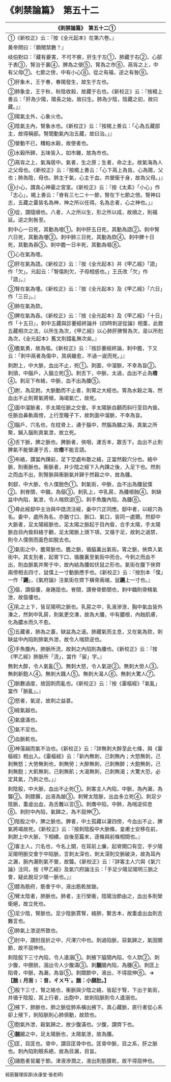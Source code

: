 # 《刺禁論篇》　第五十二

|**《刺禁論篇》　第五十二①**|
|---|
|①《新校正》云：『按《全元起本》在第六卷。』|
|黃帝問曰：『願聞禁數？』|
|岐伯對曰：『藏有要害，不可不察，肝生于左①，肺藏于右②，心部于表③，腎治于裏④，脾為之使⑤，胃為之市⑥，鬲肓之上，中有父母⑦。七節之傍，中有小心⑧。從之有福，逆之有咎⑨。|
|①肝象木，王于春，春陽發生，故生于左也。|
|②肺象金，王于秋，秋陰收殺，故藏于右也。《新校正》云：『按楊上善云：「肝為少陽，陽長之始，故曰生。肺為少陰，陰藏之初，故曰藏。」』|
|③陽氣主外，心象火也。|
|④陰氣主內，腎象水也。《新校正》云：『按楊上善云：「心為五藏部主，故得稱部。腎間動氣內治五藏，故曰治。」』|
|⑤營動不已，糟粕水榖，故使者也。|
|⑥水榖所歸，五味皆入，如市雜，故為市也。|
|⑦鬲肓之上，氣海居中。氣者，生之原；生者，命之主。故氣海為人之父母也。《新校正》云：『按楊上善云：「心下鬲上為肓。心為陽，父也；肺為陰，母也。肺主于氣，心主于血，共營衛于身，故為父母。」』|
|⑧小心，謂真心神靈之宮室。《新校正》云：『按《太素》「小心」作「志心」，楊上善云：「脊有三七二十一節，腎在下七節之傍。腎神曰志，五藏之靈皆名為神，神之所以任得。名為志者，心之神也。」』|
|⑨從，謂隨順也。八者，人之所以生，形之所以成，故順之，則福延。逆之則咎至。|
|刺中心一日死，其動為噫①。刺中肝五日死，其動為語②。刺中腎六日死，其動為嚏③。刺中肺三日死，其動為欬④。刺中脾十日死，其動為吞⑤。刺中膽一日半死，其動為嘔⑥。|
|①心在氣為噫。|
|②肝在氣為語。《新校正》云：『按《全元起本》并《甲乙經》「語」作「欠」。元起云：「腎傷則欠，子母相感也。」王氏改「欠」作「語」。』|
|③腎在氣為嚏。《新校正》云：『按《全元起本》及《甲乙經》「六日」作「三日」。』|
|④肺在氣為欬。|
|⑤脾在氣為吞。《新校正》云：『按《全元起本》及《甲乙經》「十日」作「十五日」，刺中五藏與診要經終論并《四時刺逆從論》相重，此敘五藏相次之法，以所生為次，《甲乙經》以心肺肝脾腎為次，是以所剋為次，《全元起本》舊文則錯亂無次矣。』|
|⑥膽氣勇，故為嘔。《新校正》云：『按診要經終論，刺中膽，下又云：「刺中鬲者為傷中，其病雖愈，不過一嵗而死。」』|
|刺跗上，中大脈，血出不止，死①。刺面，中溜脈，不幸為盲②。刺頭，中腦戶，入腦立死③。刺舌下，中脈，太過，血出不止為**瘖**④。刺足下布絡，中脈，血不出為腫⑤。|
|①跗，為足跗。大脈動而不止者，則胃之大經也。胃為水榖之海，然血出不止則胃氣將傾，海竭氣亡，故死。|
|②面中溜脈者，手太陽任脈之交會。手太陽脈自顴而斜行至目內眥。任脈自鼻鼽兩傍，上行至瞳子下，故刺面中溜脈，不幸為盲。|
|③腦戶，穴名也，在枕骨上，通于腦中，然腦為髓之海，真氣之所聚，鍼入腦則真氣泄，故立死。|
|④舌下脈，脾之脈也。脾脈者，俠咽，連舌本，散舌下。血出不止則脾氣不能營運于舌，故**瘖**不能言語。|
|⑤布絡，謂當內踝前，足下空處布散之絡，正當然穀穴分也。絡中脈，則衝脈也。衝脈者，并少陰之經下入內踝之後，入足下也。然刺之而血不出，則腎脈與衝脈氣并歸于然穀之中，故為腫。|
|刺郄，中大脈，令人僕脫色①。刺氣街，中脈，血不出為腫鼠僕②。刺脊間，中髓，為傴③。刺乳上，中乳房，為腫根蝕④。刺缺盆中內陷，氣泄，令人喘欬逆⑤。刺手魚腹內陷，為腫⑥。|
|①尋此經郄中主治與中誥流注經，委中穴正同應。郄中者，以經穴為名。委中，處所為名，亦猶寸口、脈口、氣口，皆同一處爾。然郄中大脈者，足太陽經脈也，足太陽之脈起于目內眥，合手太陽，手太陽脈自目內眥斜絡于顴，足太陽脈上頭下項，又循于足，故刺之過禁，則令人僕倒而面色如脫去也。|
|②氣街之中，膽胃脈也。膽之脈，循脇裏出氣街。胃之脈，俠齊入氣街中。其支別者，起胃下口，循腹裏至氣街中而合。今刺之而血不出，則血脈氣并聚于中，故內結為腫如伏鼠之形也。氣街在腹下俠齊兩傍相去四寸，鼠僕上一寸動脈應手也。《新校正》云：『按別本「僕」一作「**鼷**」，《氣府論》注氣街在齊下橫骨兩端，鼠**鼷**上一寸也。』|
|③傴，謂傴僂，身踡屈也。脊間，謂脊骨節間也，刺中髓則骨精氣泄，故傴僂也。|
|④乳之上下，皆足陽明之脈也。乳房之中，乳液滲泄，胸中氣血皆外湊之，然刺中乳房，則氣更交湊，故為大腫，中有膿根，內蝕肌膚，化為膿水而久不愈。|
|⑤五藏者，肺為之蓋，缺盆為之道。肺藏氣而主息，又在氣為欬，刺缺盆中內陷則肺氣外泄，故令人喘欬逆也。|
|⑥手魚腹內，肺脈所流，故刺之內陷則為腫也。《新校正》云：『按《甲乙經》肺脈所「流」，當作「留」字。』|
|無刺大醉，令人氣亂①。無刺大怒，令人氣逆②。無刺大勞人③。無刺新飽人④。無刺大饑人⑤。無刺大渴人⑥。無刺大驚人⑦。|
|①脈數過度，故因刺而亂也。《新校正》云：『按《靈樞經》「氣亂」當作「脈亂」。』|
|②怒者，氣逆，故刺之益甚。|
|③經氣越也。|
|④氣盛滿也。|
|⑤氣不足也。|
|⑦血脈乾也。|
|⑧神蕩越而氣不治也。《新校正》云：『詳無刺大醉至此七條，與《靈樞經》相出入。《靈樞經》云：「新內無刺，己刺無內；大怒無刺，己刺無怒；大勞無刺也，刺無勞；大醉無刺，己刺無醉；大飽無刺，己刺無飽；大飢無刺，己刺無飢；大渴無刺，己刺無渴；大驚大恐，必定其氣，乃刺之也。」』|
|刺陰股，中大脈，血出不止死①。刺客主人內陷，中脈，為內漏，為聾②。刺膝臏，出液為跛③。刺臂太陰脈，出血多立死④。刺足少陰脈，重虛出血，為舌難以言⑤。刺膺中陷，中肺，為喘逆仰息⑥。刺肘中內陷，氣歸之，為不屈伸⑦。|
|①陰股之中，脾之脈也。脾者，中土孤藏以灌四傍，今血出不止，脾氣將竭故死。《新校正》云：『按刺陰股中大脈條，皇甫士安移在前，刺跗上中大脈，下相續，自後至篇末，逐條與前條相間也。』|
|②客主人，穴名也，今名上關，在耳前上廉，起骨開口有空，手少陽足陽明脈交會于中陷脈，言刺太深也，刺太深則交脈破決，故為耳內之漏，脈內漏則氣不營，故聾。《新校正》云：『詳客主人穴與《氣穴論》注同，按《甲乙經》及氣穴府論注云：「手足少陽足陽明三脈之會，疑此脫足少陽一脈也。」』|
|③膝為筋府，筋會于中，液出筋乾故跛。|
|④臂太陰者，肺脈也。肺者，主行榮衞，陰陽治節由之，血出多則榮衛絕，故立死也。|
|⑤足少陰，腎脈也。足少陰脈貫腎，絡肺，繫舌本，故重虛出血則舌難言也。|
|⑥肺氣上泄逆所致也。|
|⑦肘中，謂肘屈折之中，尺澤穴中也。刺過陷脈，惡氣歸之，氣固關節，故不屈伸也。|
|刺陰股下三寸內陷，令人遺溺①。刺掖下脇間內陷，令人欬②。刺少腹，中膀胱，溺出令人少腹滿③。刺**腨**腸內陷，為腫④。刺匡上陷骨，中脈，為漏，為盲⑤。刺關節中，液出，不得屈伸⑥。**→【腨﹝月耑﹞：音，ㄔㄨㄢˋ。腨：小腿肚。】**|
|①股下三寸，腎之絡也，衝脈與少陰之絡，皆起于腎，下出于氣街，并循于陰股，其上行者，出胞中，故刺陷脈則令人遺溺也。|
|②掖下，肺脈也，肺之脈從肺系橫出掖下。真心藏脈，直行者從心系卻上掖下，刺陷脈則心肺俱動，故欬也。|
|③胞氣外泄，榖氣歸之，故少腹滿也。少腹，謂齊下也。|
|④**腨**腸之中，足太陽脈也，太陽氣泄，故為腫。|
|⑤匡，目匡也。骨中，謂目匡骨中也。匡骨中脈，目之系，肝之脈也。刺內陷則眼系絕，故為目漏，目盲。|
|⑥諸筋者皆屬于節。津液滲潤之，液出則筋膜乾，故不得屈伸也。|


經筋醫理探源(永康堂‧張老師)


